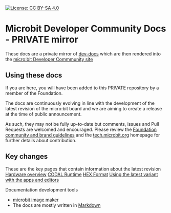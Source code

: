 [![License: CC BY-SA 4.0](https://img.shields.io/badge/License-CC%20BY--SA%204.0-lightgrey.svg)](https://creativecommons.org/licenses/by-sa/4.0/)

# Microbit Developer Community Docs - PRIVATE mirror

These docs are a private mirror of [dev-docs](https://github.com/microbit-foundation/dev-docs) which are then rendered into the [micro:bit Developer Commmunity site](http://tech.microbit.org)

## Using these docs

If you are here, you will have been added to this PRIVATE repository by a member of the Foundation.

The docs are continuously evolving in line with the development of the latest revision of the micro:bit board and we are aiming to create a release at the time of public announcement.

As such, they may not be fully up-to-date but comments, issues and Pull Requests are welcomed and encouraged. Please review the [Foundation community and brand guidelines](https://microbit.org/community/) and the [tech.microbit.org](http://tech.microbit.org) homepage for further details about contribution.

## Key changes
These are the key pages that contain information about the latest revision
[Hardware overview](hardware/index.md)
[CODAL Runtime](software/runtime.md)
[HEX Format](software/hex-format.md)
[Using the latest variant with the apps and editors](software/testing.md)

Documentation development tools
 - [microbit image maker](https://pycomic.github.io/microbit.html)
 - The docs are mostly written in [Markdown](https://github.com/adam-p/markdown-here/wiki/Markdown-Cheatsheet) 
